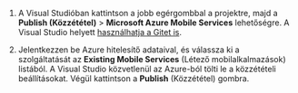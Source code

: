 
1. A Visual Studióban kattintson a jobb egérgombbal a projektre, majd a **Publish (Közzététel)** > **Microsoft Azure Mobile Services** lehetőségre. A Visual Studio helyett [használhatja a Gitet is](../articles/mobile-services/mobile-services-dotnet-backend-store-code-source-control.md).

2. Jelentkezzen be Azure hitelesítő adataival, és válassza ki a szolgáltatását az **Existing Mobile Services** (Létező mobilalkalmazások) listából. A Visual Studio közvetlenül az Azure-ból tölti le a közzétételi beállításokat. Végül kattintson a **Publish** (Közzététel) gombra.



<!--HONumber=Jun16_HO2-->


